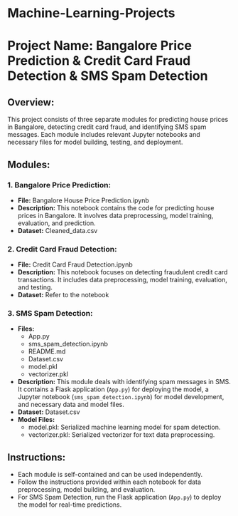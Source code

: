 # Machine-Learning-Projects

# Project Name: Bangalore Price Prediction & Credit Card Fraud Detection & SMS Spam Detection

## Overview:
This project consists of three separate modules for predicting house prices in Bangalore, detecting credit card fraud, and identifying SMS spam messages. Each module includes relevant Jupyter notebooks and necessary files for model building, testing, and deployment.

## Modules:

### 1. Bangalore Price Prediction:
- **File:** Bangalore House Price Prediction.ipynb
- **Description:** This notebook contains the code for predicting house prices in Bangalore. It involves data preprocessing, model training, evaluation, and prediction.
- **Dataset:** Cleaned_data.csv

### 2. Credit Card Fraud Detection:
- **File:** Credit Card Fraud Detection.ipynb
- **Description:** This notebook focuses on detecting fraudulent credit card transactions. It includes data preprocessing, model training, evaluation, and testing.
- **Dataset:** Refer to the notebook

### 3. SMS Spam Detection:
- **Files:**
  - App.py
  - sms_spam_detection.ipynb
  - README.md
  - Dataset.csv
  - model.pkl
  - vectorizer.pkl
- **Description:** This module deals with identifying spam messages in SMS. It contains a Flask application (`App.py`) for deploying the model, a Jupyter notebook (`sms_spam_detection.ipynb`) for model development, and necessary data and model files.
- **Dataset:** Dataset.csv
- **Model Files:**
  - model.pkl: Serialized machine learning model for spam detection.
  - vectorizer.pkl: Serialized vectorizer for text data preprocessing.

## Instructions:
- Each module is self-contained and can be used independently.
- Follow the instructions provided within each notebook for data preprocessing, model building, and evaluation.
- For SMS Spam Detection, run the Flask application (`App.py`) to deploy the model for real-time predictions.
